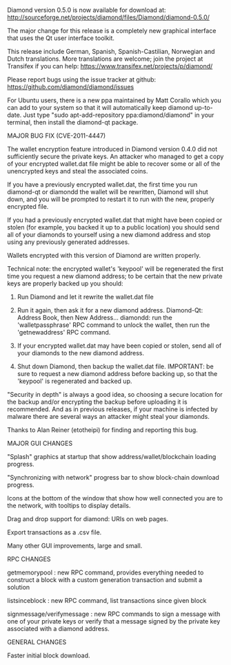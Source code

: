 Diamond version 0.5.0 is now available for download at:
http://sourceforge.net/projects/diamond/files/Diamond/diamond-0.5.0/

The major change for this release is a completely new graphical interface that uses the Qt user interface toolkit.

This release include German, Spanish, Spanish-Castilian, Norwegian and Dutch translations. More translations are welcome; join the project at Transifex if you can help:
https://www.transifex.net/projects/p/diamond/

Please report bugs using the issue tracker at github:
https://github.com/diamond/diamond/issues

For Ubuntu users, there is a new ppa maintained by Matt Corallo which you can add to your system so that it will automatically keep diamond up-to-date.  Just type "sudo apt-add-repository ppa:diamond/diamond" in your terminal, then install the diamond-qt package.

MAJOR BUG FIX  (CVE-2011-4447)

The wallet encryption feature introduced in Diamond version 0.4.0 did not sufficiently secure the private keys. An attacker who
managed to get a copy of your encrypted wallet.dat file might be able to recover some or all of the unencrypted keys and steal the
associated coins.

If you have a previously encrypted wallet.dat, the first time you run diamond-qt or diamondd the wallet will be rewritten, Diamond will
shut down, and you will be prompted to restart it to run with the new, properly encrypted file.

If you had a previously encrypted wallet.dat that might have been copied or stolen (for example, you backed it up to a public
location) you should send all of your diamonds to yourself using a new diamond address and stop using any previously generated addresses.

Wallets encrypted with this version of Diamond are written properly.

Technical note: the encrypted wallet's 'keypool' will be regenerated the first time you request a new diamond address; to be certain that the
new private keys are properly backed up you should:

1. Run Diamond and let it rewrite the wallet.dat file

2. Run it again, then ask it for a new diamond address.
Diamond-Qt: Address Book, then New Address...
diamondd: run the 'walletpassphrase' RPC command to unlock the wallet,  then run the 'getnewaddress' RPC command.

3. If your encrypted wallet.dat may have been copied or stolen, send  all of your diamonds to the new diamond address.

4. Shut down Diamond, then backup the wallet.dat file.
IMPORTANT: be sure to request a new diamond address before backing up, so that the 'keypool' is regenerated and backed up.

"Security in depth" is always a good idea, so choosing a secure location for the backup and/or encrypting the backup before uploading it is recommended. And as in previous releases, if your machine is infected by malware there are several ways an attacker might steal your diamonds.

Thanks to Alan Reiner (etotheipi) for finding and reporting this bug.

MAJOR GUI CHANGES

"Splash" graphics at startup that show address/wallet/blockchain loading progress.

"Synchronizing with network" progress bar to show block-chain download progress.

Icons at the bottom of the window that show how well connected you are to the network, with tooltips to display details.

Drag and drop support for diamond: URIs on web pages.

Export transactions as a .csv file.

Many other GUI improvements, large and small.

RPC CHANGES

getmemorypool : new RPC command, provides everything needed to construct a block with a custom generation transaction and submit a solution

listsinceblock : new RPC command, list transactions since given block

signmessage/verifymessage : new RPC commands to sign a message with one of your private keys or verify that a message signed by the private key associated with a diamond address.

GENERAL CHANGES

Faster initial block download.
